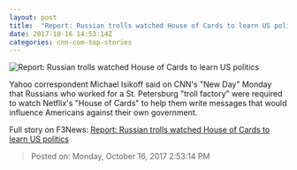 ```yaml
---
layout: post
title:  "Report: Russian trolls watched House of Cards to learn US politics"
date: 2017-10-16 14:53:14Z
categories: cnn-com-top-stories
---
```


![Report: Russian trolls watched House of Cards to learn US politics](http://cdn.cnn.com/cnnnext/dam/assets/170509122740-house-of-cards-season-5-photo-netflix-super-tease.jpg)

Yahoo correspondent Michael Isikoff said on CNN's "New Day" Monday that Russians who worked for a St. Petersburg "troll factory" were required to watch Netflix's "House of Cards" to help them write messages that would influence Americans against their own government.


Full story on F3News: [Report: Russian trolls watched House of Cards to learn US politics](http://www.f3nws.com/n/B2XfyG)

> Posted on: Monday, October 16, 2017 2:53:14 PM

